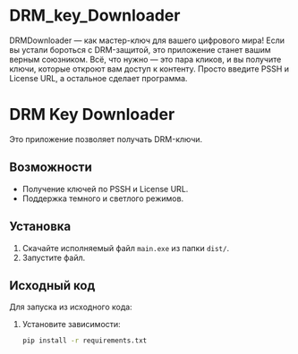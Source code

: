 # DRM_key_Downloader
DRMDownloader  — как мастер-ключ для вашего цифрового мира! Если вы устали бороться с DRM-защитой, это приложение станет вашим верным союзником.
Всё, что нужно — это пара кликов, и вы получите ключи, которые откроют вам доступ к контенту. Просто введите PSSH и License URL, а остальное сделает программа.

# DRM Key Downloader

Это приложение позволяет получать DRM-ключи.

## Возможности
- Получение ключей по PSSH и License URL.
- Поддержка темного и светлого режимов.

## Установка
1. Скачайте исполняемый файл `main.exe` из папки `dist/`.
2. Запустите файл.

## Исходный код
Для запуска из исходного кода:
1. Установите зависимости:
   ```bash
   pip install -r requirements.txt

